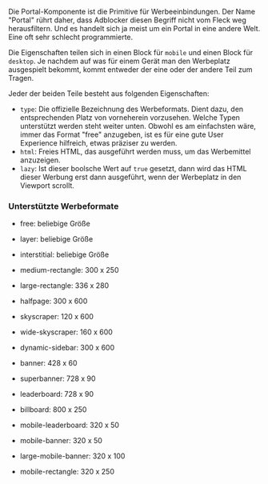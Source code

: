 Die Portal-Komponente ist die Primitive für Werbeeinbindungen. Der Name "Portal" rührt daher, dass Adblocker diesen Begriff nicht vom Fleck weg herausfiltern. Und es handelt sich ja meist um ein Portal in eine andere Welt. Eine oft sehr schlecht programmierte.

Die Eigenschaften teilen sich in einen Block für `mobile` und einen Block für `desktop`. Je nachdem auf was für einem Gerät man den Werbeplatz ausgespielt bekommt, kommt entweder der eine oder der andere Teil zum Tragen.

Jeder der beiden Teile besteht aus folgenden Eigenschaften:

* `type`: Die offizielle Bezeichnung des Werbeformats. Dient dazu, den entsprechenden Platz von vorneherein vorzusehen. Welche Typen unterstützt werden steht weiter unten. Obwohl es am einfachsten wäre, immer das Format "free" anzugeben, ist es für eine gute User Experience hilfreich, etwas präziser zu werden.
* `html`: Freies HTML, das ausgeführt werden muss, um das Werbemittel anzuzeigen.
* `lazy`: Ist dieser boolsche Wert auf `true` gesetzt, dann wird das HTML dieser Werbung erst dann ausgeführt, wenn der Werbeplatz in den Viewport scrollt.

### Unterstützte Werbeformate

* free: beliebige Größe
* layer: beliebige Größe
* interstitial: beliebige Größe

* medium-rectangle: 300 x 250
* large-rectangle: 336 x 280
* halfpage: 300 x 600
* skyscraper: 120 x 600
* wide-skyscraper: 160 x 600 
* dynamic-sidebar: 300 x 600 
* banner: 428 x 60
* superbanner: 728 x 90
* leaderboard: 728 x 90
* billboard: 800 x 250

* mobile-leaderboard: 320 x 50
* mobile-banner: 320 x 50
* large-mobile-banner: 320 x 100
* mobile-rectangle: 320 x 250



